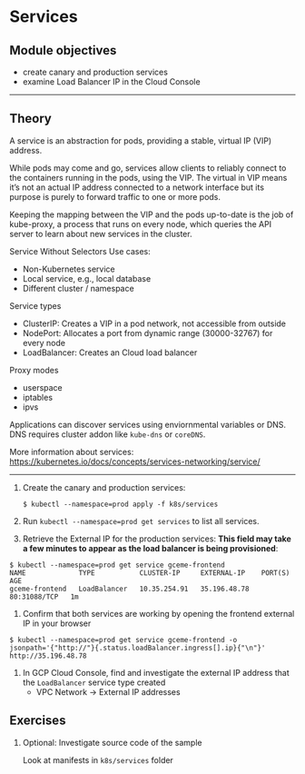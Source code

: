 Services
========

Module objectives
-----------------

- create canary and production services
- examine Load Balancer IP in the Cloud Console

---

Theory
------

A service is an abstraction for pods, providing a stable, virtual IP (VIP) address.

While pods may come and go, services allow clients to reliably connect to the containers running in the pods, using the VIP. The virtual in VIP means it’s not an actual IP address connected to a network interface but its purpose is purely to forward traffic to one or more pods.

Keeping the mapping between the VIP and the pods up-to-date is the job of kube-proxy, a process that runs on every node, which queries the API server to learn about new services in the cluster.

Service Without Selectors Use cases:

- Non-Kubernetes service
- Local service, e.g., local database
- Different cluster / namespace

Service types

- ClusterIP: Creates a VIP in a pod network, not accessible from outside
- NodePort: Allocates a port from dynamic range (30000-32767) for every node
- LoadBalancer: Creates an Cloud load balancer

Proxy modes

- userspace
- iptables
- ipvs

Applications can discover services using enviornmental variables or DNS. DNS requires cluster addon like `kube-dns` or `coreDNS`.

More information about services: https://kubernetes.io/docs/concepts/services-networking/service/

---

1. Create the canary and production services:

    ```shell
    $ kubectl --namespace=prod apply -f k8s/services
    ```

1.  Run `kubectl --namespace=prod get services` to list all services.

1. Retrieve the External IP for the production services: **This field may take a few minutes to appear as the load balancer is being provisioned**:

  ```shell
  $ kubectl --namespace=prod get service gceme-frontend
  NAME             TYPE           CLUSTER-IP     EXTERNAL-IP    PORT(S)        AGE
  gceme-frontend   LoadBalancer   10.35.254.91   35.196.48.78   80:31088/TCP   1m
  ```

1. Confirm that both services are working by opening the frontend external IP in your browser

```shell
$ kubectl --namespace=prod get service gceme-frontend -o jsonpath='{"http://"}{.status.loadBalancer.ingress[].ip}{"\n"}'
http://35.196.48.78
```

1. In GCP Cloud Console, find and investigate the external IP address that the `LoadBalancer` service type created
    * VPC Network -> External IP addresses


Exercises
---------

1. Optional: Investigate source code of the sample

    Look at manifests in `k8s/services` folder
